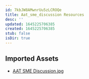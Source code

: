```yaml
---
id: 7kbJW8AMwnrUu5zLCROQe
title: Aat_sme_discussion Resources
desc: ''
updated: 1645225706385
created: 1645225706385
stub: false
isDir: true
---
```

## Imported Assets
- [AAT SME Discussion.jpg](/assets/aat-sme-discussion.jpg)

